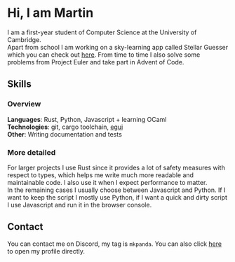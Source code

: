 # Hi, I am Martin
I am a first-year student of Computer Science at the University of Cambridge. \
Apart from school I am working on a sky-learning app called Stellar Guesser which you can check out [here](https://stellarguesser.github.io/). From time to time I also solve some problems from Project Euler and take part in Advent of Code.

## Skills
### Overview
**Languages**: Rust, Python, Javascript + learning OCaml \
**Technologies**: git, cargo toolchain, [egui](https://github.com/emilk/egui) \
**Other**: Writing documentation and tests

### More detailed
For larger projects I use Rust since it provides a lot of safety measures with respect to types, which helps me write much more readable and maintainable code. I also use it when I expect performance to matter. \
In the remaining cases I usually choose between Javascript and Python. If I want to keep the script I mostly use Python, if I want a quick and dirty script I use Javascript and run it in the browser console.

## Contact
You can contact me on Discord, my tag is `mkpanda`. You can also click [here](https://discord.com/users/576163015120912386) to open my profile directly.